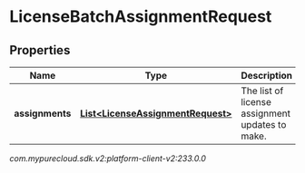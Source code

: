 # LicenseBatchAssignmentRequest


## Properties

| Name | Type | Description | Notes |
| ------------ | ------------- | ------------- | ------------- |
| **assignments** | [**List&lt;LicenseAssignmentRequest&gt;**](LicenseAssignmentRequest) | The list of license assignment updates to make. |  |




_com.mypurecloud.sdk.v2:platform-client-v2:233.0.0_
